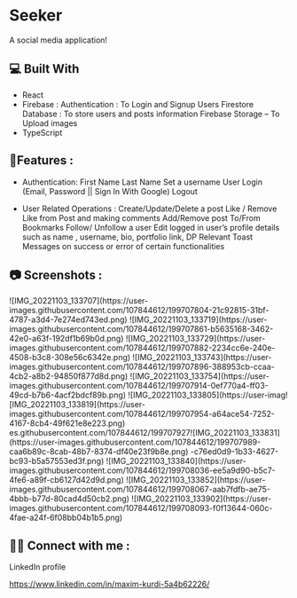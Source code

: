 # Seeker
A social media application!

<h2>💻 Built With</h2>

- React
- Firebase :
    Authentication : To Login and Signup Users
    Firestore Database : To store users and posts information
    Firebase Storage – To Upload images
- TypeScript


<h2>🌟Features  :</h2>

- Authentication:
    First Name
    Last Name
    Set a username
    User Login (Email, Password || Sign In With Google)
    Logout


- User Related Operations :
    Create/Update/Delete a post
    Like / Remove Like from Post and making comments
    Add/Remove post To/From Bookmarks
    Follow/ Unfollow a user
    Edit logged in user’s profile details such as name , username, bio, portfolio link, DP
    Relevant Toast Messages on success or error of certain functionalities

<h2>📷 Screenshots : </h2>
![IMG_20221103_133707](https://user-images.githubusercontent.com/107844612/199707804-21c92815-31bf-4787-a3d4-7e274ed743ed.png)
![IMG_20221103_133719](https://user-images.githubusercontent.com/107844612/199707861-b5635168-3462-42e0-a63f-192df1b69b0d.png)
![IMG_20221103_133729](https://user-images.githubusercontent.com/107844612/199707882-2234cc6e-240e-4508-b3c8-308e56c6342e.png)
![IMG_20221103_133743](https://user-images.githubusercontent.com/107844612/199707896-388953cb-ccaa-4cb2-a8b2-94850f877d8d.png)
![IMG_20221103_133754](https://user-images.githubusercontent.com/107844612/199707914-0ef770a4-ff03-49cd-b7b6-4acf2bdcf89b.png)
![IMG_20221103_133805](https://user-imag![IMG_20221103_133819](https://user-images.githubusercontent.com/107844612/199707954-a64ace54-7252-4167-8cb4-49f621e8e223.png)
es.githubusercontent.com/107844612/199707927![IMG_20221103_133831](https://user-images.githubusercontent.com/107844612/199707989-caa6b89c-8cab-48b7-8374-df40e23f9b8e.png)
-c76ed0d9-1b33-4627-bc93-b5a57553ed3f.png)
![IMG_20221103_133840](https://user-images.githubusercontent.com/107844612/199708036-ee5a9d90-b5c7-4fe6-a89f-cb6127d42d9d.png)
![IMG_20221103_133852](https://user-images.githubusercontent.com/107844612/199708067-aab7fdfb-ae75-4bbb-b77d-80cad4d50cb2.png)
![IMG_20221103_133902](https://user-images.githubusercontent.com/107844612/199708093-f0f13644-060c-4fae-a24f-6f08bb04b1b5.png)

<h2>👨‍💻 Connect with me : </h2>
LinkedIn profile 

https://www.linkedin.com/in/maxim-kurdi-5a4b62226/

